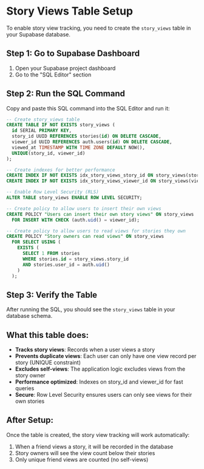 # Story Views Table Setup

To enable story view tracking, you need to create the `story_views` table in your Supabase database.

## Step 1: Go to Supabase Dashboard
1. Open your Supabase project dashboard
2. Go to the "SQL Editor" section

## Step 2: Run the SQL Command
Copy and paste this SQL command into the SQL Editor and run it:

```sql
-- Create story_views table
CREATE TABLE IF NOT EXISTS story_views (
  id SERIAL PRIMARY KEY,
  story_id UUID REFERENCES stories(id) ON DELETE CASCADE,
  viewer_id UUID REFERENCES auth.users(id) ON DELETE CASCADE,
  viewed_at TIMESTAMP WITH TIME ZONE DEFAULT NOW(),
  UNIQUE(story_id, viewer_id)
);

-- Create indexes for better performance
CREATE INDEX IF NOT EXISTS idx_story_views_story_id ON story_views(story_id);
CREATE INDEX IF NOT EXISTS idx_story_views_viewer_id ON story_views(viewer_id);

-- Enable Row Level Security (RLS)
ALTER TABLE story_views ENABLE ROW LEVEL SECURITY;

-- Create policy to allow users to insert their own views
CREATE POLICY "Users can insert their own story views" ON story_views
  FOR INSERT WITH CHECK (auth.uid() = viewer_id);

-- Create policy to allow users to read views for stories they own
CREATE POLICY "Story owners can read views" ON story_views
  FOR SELECT USING (
    EXISTS (
      SELECT 1 FROM stories 
      WHERE stories.id = story_views.story_id 
      AND stories.user_id = auth.uid()
    )
  );
```

## Step 3: Verify the Table
After running the SQL, you should see the `story_views` table in your database schema.

## What this table does:
- **Tracks story views**: Records when a user views a story
- **Prevents duplicate views**: Each user can only have one view record per story (UNIQUE constraint)
- **Excludes self-views**: The application logic excludes views from the story owner
- **Performance optimized**: Indexes on story_id and viewer_id for fast queries
- **Secure**: Row Level Security ensures users can only see views for their own stories

## After Setup:
Once the table is created, the story view tracking will work automatically:
1. When a friend views a story, it will be recorded in the database
2. Story owners will see the view count below their stories
3. Only unique friend views are counted (no self-views)
